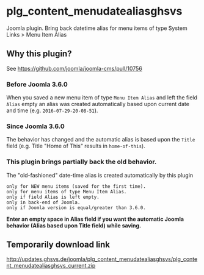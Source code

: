# plg_content_menudatealiasghsvs
Joomla plugin. Bring back datetime alias for menu items of type System Links > Menu Item Alias

## Why this plugin?
See https://github.com/joomla/joomla-cms/pull/10756

### Before Joomla 3.6.0
When you saved a new menu item of type `Menu Item Alias` and left the field `Alias` empty an alias was created automatically based upon current date and time (e.g. `2016-07-29-20-08-51`).

### Since Joomla 3.6.0
The behavior has changed and the automatic alias is based upon the `Title` field (e.g. Title "Home of This" results in `home-of-this`).

### This plugin brings partially back the old behavior.

The "old-fashioned" date-time alias is created automatically by this plugin

    only for NEW menu items (saved for the first time).
    only for menu items of type Menu Item Alias.
    only if field Alias is left empty.
    only in back-end of Joomla.
    only if Joomla version is equal/greater than 3.6.0.

**Enter an empty space in Alias field if you want the automatic Joomla behavior (Alias based upon Title field) while saving.**

## Temporarily download link
http://updates.ghsvs.de/joomla/plg_content_menudatealiasghsvs/plg_content_menudatealiasghsvs_current.zip
